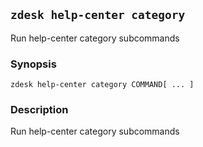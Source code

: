 ## `zdesk help-center category`

Run help-center category subcommands

### Synopsis

    zdesk help-center category COMMAND[ ... ]

### Description

Run help-center category subcommands

